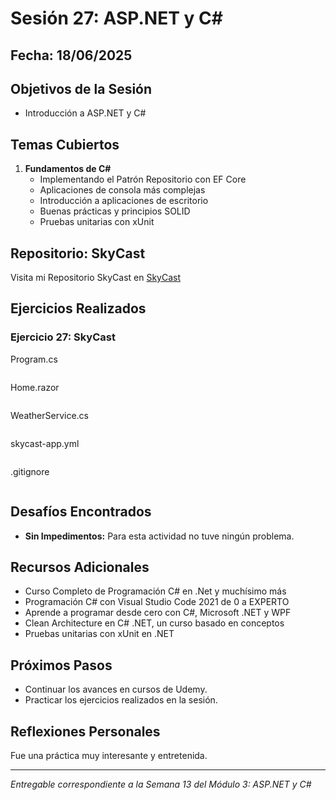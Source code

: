# Sesión 27: ASP.NET y C#

## Fecha: 18/06/2025

## Objetivos de la Sesión

- Introducción a ASP.NET y C#

## Temas Cubiertos

1. **Fundamentos de C#**
   - Implementando el Patrón Repositorio con EF Core
   - Aplicaciones de consola más complejas
   - Introducción a aplicaciones de escritorio
   - Buenas prácticas y principios SOLID
   - Pruebas unitarias con xUnit

## Repositorio: SkyCast
Visita mi Repositorio SkyCast en [SkyCast](https://github.com/LizzyMr/Academia-Mega-SkyCast)

## Ejercicios Realizados

### Ejercicio 27: SkyCast 

Program.cs
```cs

```

Home.razor
```cs

```

WeatherService.cs
```cs

```

skycast-app.yml
```yml

```

.gitignore
```git

```
## Desafíos Encontrados

- **Sin Impedimentos:** Para esta actividad no tuve ningún problema.


## Recursos Adicionales

- Curso Completo de Programación C# en .Net y muchísimo más
- Programación C# con Visual Studio Code 2021 de 0 a EXPERTO
- Aprende a programar desde cero con C#, Microsoft .NET y WPF
- Clean Architecture en C# .NET, un curso basado en conceptos
- Pruebas unitarias con xUnit en .NET

## Próximos Pasos

- Continuar los avances en cursos de Udemy. 
- Practicar los ejercicios realizados en la sesión.

## Reflexiones Personales

Fue una práctica muy interesante y entretenida.

---

*Entregable correspondiente a la Semana 13 del Módulo 3: ASP.NET y C#*